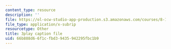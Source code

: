 ```yaml
---
content_type: resource
description: ''
file: https://ol-ocw-studio-app-production.s3.amazonaws.com/courses/8-13-14-experimental-physics-i-ii-junior-lab-fall-2016-spring-2017/66b888d66f1cfbd39435942295fbc1b9_57uqU8G_z0E.srt
file_type: application/x-subrip
resourcetype: Other
title: 3play caption file
uid: 66b888d6-6f1c-fbd3-9435-942295fbc1b9
---
```

